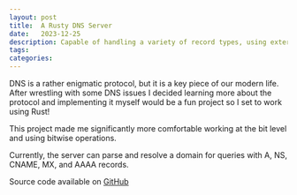 ```yaml
---
layout: post
title:  A Rusty DNS Server
date:   2023-12-25
description: Capable of handling a variety of record types, using external resolvers, and recursively resolving queries
tags:
categories:
---
```


DNS is a rather enigmatic protocol, but it is a key piece of our modern life. After wrestling with some DNS issues I decided learning more about the protocol and implementing it myself would be a fun project so I set to work using Rust!

This project made me significantly more comfortable working at the bit level and using bitwise operations. 

Currently, the server can parse and resolve a domain for queries with A, NS, CNAME, MX, and AAAA records.

Source code available on [GitHub](https://github.com/Didgety/pine-dns)